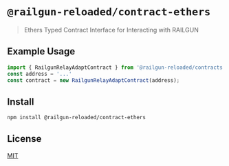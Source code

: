 # `@railgun-reloaded/contract-ethers`

> Ethers Typed Contract Interface for Interacting with RAILGUN

## Example Usage

```ts
import { RailgunRelayAdaptContract } from '@railgun-reloaded/contracts'
const address = '...'
const contract = new RailgunRelayAdaptContract(address);
```

## Install

```sh
npm install @railgun-reloaded/contract-ethers
```

## License

[MIT](LICENSE)

